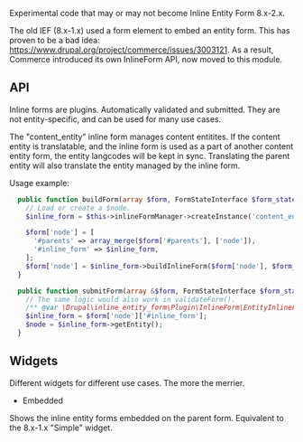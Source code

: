 Experimental code that may or may not become Inline Entity Form 8.x-2.x.

The old IEF (8.x-1.x) used a form element to embed an entity form.
This has proven to be a bad idea: https://www.drupal.org/project/commerce/issues/3003121.
As a result, Commerce introduced its own InlineForm API, now moved to this module.

API
---
Inline forms are plugins. Automatically validated and submitted.
They are not entity-specific, and can be used for many use cases.

The "content_entity" inline form manages content entitites.
If the content entity is translatable, and the inline form is used as a part
of another content entity form, the entity langcodes will be kept in sync.
Translating the parent entity will also translate the entity managed by the
inline form.

Usage example:
```php
  public function buildForm(array $form, FormStateInterface $form_state) {
    // Load or create a $node.
    $inline_form = $this->inlineFormManager->createInstance('content_entity', [], $node);

    $form['node'] = [
      '#parents' => array_merge($form['#parents'], ['node']),
      '#inline_form' => $inline_form,
    ];
    $form['node'] = $inline_form->buildInlineForm($form['node'], $form_state);
  }

  public function submitForm(array &$form, FormStateInterface $form_state) {
    // The same logic would also work in validateForm().
    /** @var \Drupal\inline_entity_form\Plugin\InlineForm\EntityInlineFormInterface $inline_form */
    $inline_form = $form['node']['#inline_form'];
    $node = $inline_form->getEntity();
  }
```

Widgets
-------
Different widgets for different use cases. The more the merrier.

- Embedded

Shows the inline entity forms embedded on the parent form.
Equivalent to the 8.x-1.x  "Simple" widget.
